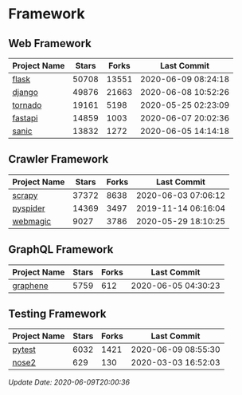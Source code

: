 # Framework

## Web Framework

| Project Name | Stars | Forks | Last Commit |
| ------------ | ----- | ----- | ----------- |
| [flask](https://github.com/pallets/flask) | 50708 | 13551 | 2020-06-09 08:24:18 |
| [django](https://github.com/django/django) | 49876 | 21663 | 2020-06-08 10:52:26 |
| [tornado](https://github.com/tornadoweb/tornado) | 19161 | 5198 | 2020-05-25 02:23:09 |
| [fastapi](https://github.com/tiangolo/fastapi) | 14859 | 1003 | 2020-06-07 20:02:36 |
| [sanic](https://github.com/huge-success/sanic) | 13832 | 1272 | 2020-06-05 14:14:18 |

## Crawler Framework

| Project Name | Stars | Forks | Last Commit |
| ------------ | ----- | ----- | ----------- |
| [scrapy](https://github.com/scrapy/scrapy) | 37372 | 8638 | 2020-06-03 07:06:12 |
| [pyspider](https://github.com/binux/pyspider) | 14369 | 3497 | 2019-11-14 06:16:04 |
| [webmagic](https://github.com/code4craft/webmagic) | 9027 | 3786 | 2020-05-29 18:10:25 |

## GraphQL Framework

| Project Name | Stars | Forks | Last Commit |
| ------------ | ----- | ----- | ----------- |
| [graphene](https://github.com/graphql-python/graphene) | 5759 | 612 | 2020-06-05 04:30:23 |

## Testing Framework

| Project Name | Stars | Forks | Last Commit |
| ------------ | ----- | ----- | ----------- |
| [pytest](https://github.com/pytest-dev/pytest) | 6032 | 1421 | 2020-06-09 08:55:30 |
| [nose2](https://github.com/nose-devs/nose2) | 629 | 130 | 2020-03-03 16:52:03 |

*Update Date: 2020-06-09T20:00:36*